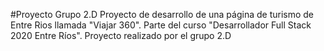 #Proyecto Grupo 2.D
Proyecto de desarrollo de una página de turismo de Entre Rios llamada "Viajar 360".
Parte del curso "Desarrollador Full Stack 2020 Entre Ríos".
Proyecto realizado por el grupo 2.D

